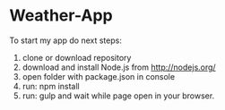 # Weather-App
To start my app do next steps:
1. clone or download repository
2. download and install Node.js from http://nodejs.org/ 
3. open folder with package.json in console
4. run: npm install
5. run: gulp and wait while page open in your browser.
